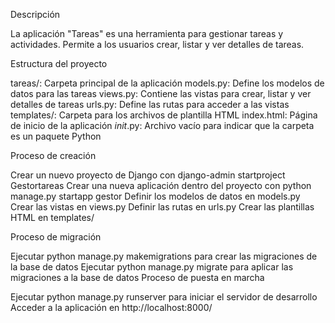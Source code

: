 Descripción

La aplicación "Tareas" es una herramienta para gestionar tareas y actividades. Permite a los usuarios crear, listar y ver detalles de tareas.

Estructura del proyecto

tareas/: Carpeta principal de la aplicación
models.py: Define los modelos de datos para las tareas
views.py: Contiene las vistas para crear, listar y ver detalles de tareas
urls.py: Define las rutas para acceder a las vistas
templates/: Carpeta para los archivos de plantilla HTML
index.html: Página de inicio de la aplicación
_init_.py: Archivo vacío para indicar que la carpeta es un paquete Python

Proceso de creación

Crear un nuevo proyecto de Django con django-admin startproject Gestortareas
Crear una nueva aplicación dentro del proyecto con python manage.py startapp gestor
Definir los modelos de datos en models.py
Crear las vistas en views.py
Definir las rutas en urls.py
Crear las plantillas HTML en templates/

Proceso de migración

Ejecutar python manage.py makemigrations para crear las migraciones de la base de datos
Ejecutar python manage.py migrate para aplicar las migraciones a la base de datos
Proceso de puesta en marcha

Ejecutar python manage.py runserver para iniciar el servidor de desarrollo
Acceder a la aplicación en http://localhost:8000/

